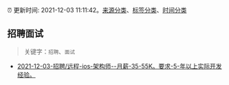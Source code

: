 :alarm_clock: 更新时间: 2021-12-03 11:11:42。[来源分类](../README.md)、[标签分类](../TAGS.md)、[时间分类](../TIMELINE.md)

## 招聘面试


> 关键字：`招聘`、`面试`



- [2021-12-03-招聘/远程-ios-架构师--月薪-35-55K。要求-5-年以上实际开发经验。](https://www.v2ex.com/t/819852) 